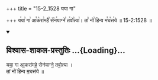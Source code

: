 +++
title = "15-2_1528 यया गा"

+++
य꣢या꣣ गा꣢ आ꣣क꣡रा꣢महै꣣ से꣡न꣢याग्ने꣣ त꣢वो꣣त्या꣢। तां꣡ नो꣢ हिन्व म꣣घ꣡त्त꣢ये ॥ 15-2:1528 ॥

<div class="js_include" newlevelforh1="2" title="विश्वास-शाकल-प्रस्तुतिः" unfilled url="/vedAH_Rk/shAkalam/saMhitA/vishvAsa-prastutiH/10/156/02_yayA_gA.md">
<details open><summary><h2>विश्वास-शाकल-प्रस्तुतिः ...{Loading}...</h2></summary>


यया॒ गा आ॒करा॑महे॒ सेन॑याग्ने॒ तवो॒त्या ।  
तां नो॑ हिन्व म॒घत्त॑ये ॥

</details>
</div>